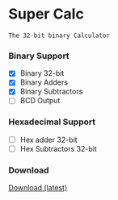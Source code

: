 # Super Calc
`The 32-bit binary Calculator`

### Binary Support
- [x] Binary 32-bit
- [x] Binary Adders
- [x] Binary Subtractors
- [ ] BCD Output

### Hexadecimal Support
- [ ] Hex adder 32-bit
- [ ] Hex Subtractors 32-bit

### Download

[Download (latest)](https://github.com/GeoStudios/Downloads/releases/download/SuperCalc_1.0/SuperCalc.jar)